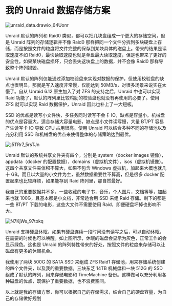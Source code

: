 # 我的 Unraid 数据存储方案

![unraid_data.drawio_64Uonr](https://img.slarker.me/wiki/unraid_data.drawio_64Uonr.svg)

Unraid 默认的阵列和 Raid0 类似，都可以把几块盘组成一个更大的存储空间，但是 Unraid 阵列的存储逻辑并不像 Raid0 那样把同一个文件分拆到多块硬盘上存储，而是按照文件的粒度将文件完整的保存到某块具体的磁盘上。带来的结果是读取速度不如 Raid0，最快读取速度也就是单盘最大读取速度，但是也带来了更好的安全性。如果某块磁盘损坏，只会丢失这块盘上的数据，并不会像 Raid0 那样导致整个阵列损毁。

Unraid 默认的阵列仅能通过添加校验盘来实现对数据的保护，但使用校验盘的缺点也很明显，那就是写入速度非常慢，仅能达到 50MB/s，对很多场景来说实在太慢了。自从 Unraid 6.12 原生加入了对 ZFS 的支持之后，Unraid 中也可以实现 Raid 功能了，默认的阵列里比较鸡肋的校验盘也就没有再使用的必要了。使用 ZFS 就可以实现 Raid 数据保护，Unraid 因此也补上了一大短板。

SSD 的优点是读写小文件快，多任务同时读写不会卡 IO，缺点是容量小。机械盘的优点是容量大，适合存储大容量电影，缺点是小文件读写慢，大量 BT/PT 容易产生读写卡 IO 导致 CPU 占用很高。使用 Unraid 可以结合多种不同的存储池以及充分利用 SSD 和机械盘的优点来使得整体的存储策略达到最优。

![j5TRr7_5rsTJn](https://img.slarker.me/wiki/j5TRr7_5rsTJn.png)

Unraid 默认的系统共享文件夹有四个，分别是 system（docker images 镜像），appdata（docker 的配置数据），domains（虚拟机文件），isos（虚拟机镜像）。这四个共享文件夹体积不算大，如果不包含 Windows 虚拟机，加起来大概也就几十 GB。而且以大量的小文件为主，虽然数据重要性不算高，但是很多 docker 配置起来也比较麻烦，如果能存到 Raid 阵列里，那自然最好。

我自己的重要数据并不多，一些收藏的电子书，音乐，个人图片，文档等等，加起来也就 100G，且基本都是小文档，非常适合用 SSD 来组 Raid 存储。剩下的都是一些 BT/PT 下载的电影，这些大文件不需要使用 Raid，即便硬盘坏掉也影响不大。

![N7KjWs_97tokq](https://img.slarker.me/wiki/N7KjWs_97tokq.png)

Unraid 支持硬盘休眠，如果有硬盘连续一段时间没有读写之后，可以自动休眠，在需要的时候也可以唤醒。如上图所示，休眠的磁盘会显示为灰色，正常工作的会显示绿色。这也是 Unraid 的阵列特性带来的好处，按照文件的粒度来存储可以让磁盘有更多的休眠机会。

我使用了两块 500G 的 SATA SSD 来组成 ZFS Raid1 存储池，用来存储系统创建的四个文件夹，以及我的重要数据。三块东芝 14TB 机械盘和一块 512G 的 SSD 组成了默认的阵列，用来存储电影和 TimeMachine 备份。这样做可以充分利用各种磁盘的优点，既保护了重要数据，也不浪费空间。

以上就是我的存储方案，你可以根据自己的存储需求，结合自己的硬盘容量，为自己的存储做好规划